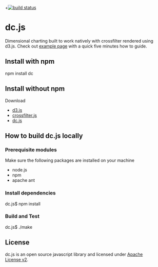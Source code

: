 +[![build status](https://secure.travis-ci.org/NickQiZhu/dc.js.png)](http://travis-ci.org/NickQiZhu/dc.js)

dc.js
=====

Dimensional charting built to work natively with crossfilter rendered using d3.js. Check out
[example page](http://nickqizhu.github.com/dc.js/) with a quick five minutes how to guide.


Install with npm
--------------------
npm install dc


Install without npm
--------------------
Download
* [d3.js](https://github.com/mbostock/d3)
* [crossfilter.js](https://github.com/square/crossfilter)
* [dc.js](https://github.com/NickQiZhu/dc.js)


How to build dc.js locally
---------------------------

### Prerequisite modules

Make sure the following packages are installed on your machine
* node.js
* npm
* apache ant

### Install dependencies

dc.js$ npm install

### Build and Test

dc.js$ ./make


License
--------------------

dc.js is an open source javascript library and licensed under
[Apache License v2](http://www.apache.org/licenses/LICENSE-2.0.html).
